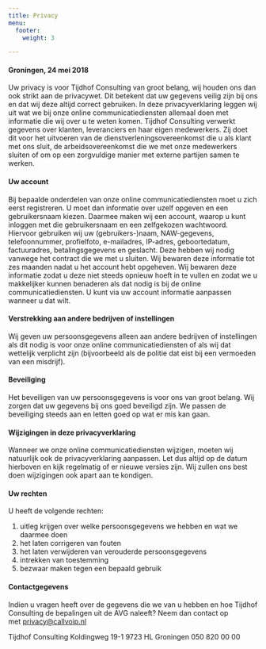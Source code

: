```yaml
---
title: Privacy
menu:
  footer:
    weight: 3

---
```

#### Groningen, 24 mei 2018

Uw privacy is voor Tijdhof Consulting van groot belang, wij houden ons dan ook strikt aan de privacywet. Dit betekent dat uw gegevens veilig zijn bij ons en dat wij deze altijd correct gebruiken. In deze privacyverklaring leggen wij uit wat we bij onze online communicatiediensten allemaal doen met informatie die wij over u te weten komen.
Tijdhof Consulting verwerkt gegevens over klanten, leveranciers en haar eigen medewerkers. Zij doet dit voor het uitvoeren van de dienstverleningsovereenkomst die u als klant met ons sluit, de arbeidsovereenkomst die we met onze medewerkers sluiten of om op een zorgvuldige manier met externe partijen samen te werken.

#### Uw account

Bij bepaalde onderdelen van onze online communicatiediensten moet u zich eerst registreren. U moet dan informatie over uzelf opgeven en een gebruikersnaam kiezen. Daarmee maken wij een account, waarop u kunt inloggen met die gebruikersnaam en een zelfgekozen wachtwoord.
Hiervoor gebruiken wij uw (gebruikers-)naam, NAW-gegevens, telefoonnummer, profielfoto, e-mailadres, IP-adres, geboortedatum, factuuradres, betalingsgegevens en geslacht.
Deze hebben wij nodig vanwege het contract die we met u sluiten. Wij bewaren deze informatie tot zes maanden nadat u het account hebt opgeheven.
Wij bewaren deze informatie zodat u deze niet steeds opnieuw hoeft in te vullen en zodat we u makkelijker kunnen benaderen als dat nodig is bij de online communicatiediensten. U kunt via uw account informatie aanpassen wanneer u dat wilt.

#### Verstrekking aan andere bedrijven of instellingen

Wij geven uw persoonsgegevens alleen aan andere bedrijven of instellingen als dit nodig is voor onze online communicatiediensten of als wij dat wettelijk verplicht zijn (bijvoorbeeld als de politie dat eist bij een vermoeden van een misdrijf).

#### Beveiliging

Het beveiligen van uw persoonsgegevens is voor ons van groot belang. Wij zorgen dat uw gegevens bij ons goed beveiligd zijn. We passen de beveiliging steeds aan en letten goed op wat er mis kan gaan.

#### Wijzigingen in deze privacyverklaring

Wanneer we onze online communicatiediensten wijzigen, moeten wij natuurlijk ook de privacyverklaring aanpassen. Let dus altijd op de datum hierboven en kijk regelmatig of er nieuwe versies zijn. Wij zullen ons best doen wijzigingen ook apart aan te kondigen.

#### Uw rechten

U heeft de volgende rechten:

1. uitleg krijgen over welke persoonsgegevens we hebben en wat we daarmee doen
2. het laten corrigeren van fouten
3. het laten verwijderen van verouderde persoonsgegevens
4. intrekken van toestemming
5. bezwaar maken tegen een bepaald gebruik

#### Contactgegevens

Indien u vragen heeft over de gegevens die we van u hebben en hoe Tijdhof Consulting de bepalingen uit de AVG naleeft? Neem dan contact op met [privacy@callvoip.nl](mailto:privacy@callvoip.nl)

Tijdhof Consulting
Koldingweg 19-1
9723 HL Groningen
050 820 00 00